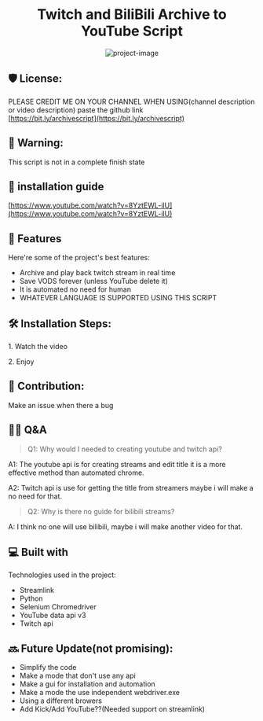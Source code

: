 <h1 align="center" id="title">Twitch and BiliBili Archive to YouTube Script</h1>

<p align="center"><img src="https://socialify.git.ci/karstenlee10/Twitch-and-BiliBili-Archive-to-Youtube-Script/image?font=Inter&amp;language=1&amp;logo=https%3A%2F%2Favatars.githubusercontent.com%2Fu%2F91263511%3Fv%3D4&amp;name=1&amp;owner=1&amp;pattern=Circuit+Board&amp;stargazers=1&amp;theme=Light" alt="project-image"></p>

<h2>🛡️ License:</h2>

PLEASE CREDIT ME ON YOUR CHANNEL WHEN USING(channel description or video description) paste the github link  
[https://bit.ly/archivescript](https://bit.ly/archivescript)

<h2>🚨 Warning:</h2>

This script is not in a complete finish state

<h2>🚀 installation guide</h2>

[https://www.youtube.com/watch?v=8YztEWL-ilU](https://www.youtube.com/watch?v=8YztEWL-ilU)
  
<h2>🧐 Features</h2>

Here're some of the project's best features:

*   Archive and play back twitch stream in real time
*   Save VODS forever (unless YouTube delete it)
*   It is automated no need for human
*   WHATEVER LANGUAGE IS SUPPORTED USING THIS SCRIPT

<h2>🛠️ Installation Steps:</h2>

<p>1. Watch the video</p>

<p>2. Enjoy</p>

<h2>🍰 Contribution:</h2>

Make an issue when there a bug

<h2>🤔💭 Q&A</h2>  

> Q1: Why would I needed to creating youtube and twitch api?
> 
A1: The youtube api is for creating streams and edit title it is a more effective method than automated chrome.

A2: Twitch api is use for getting the title from streamers maybe i will make a no need for that.

>  Q2: Why is there no guide for bilibili streams?
> 
A: I think no one will use bilibili, maybe i will make another video for that.
  
<h2>💻 Built with</h2>

Technologies used in the project:

*   Streamlink
*   Python
*   Selenium Chromedriver
*   YouTube data api v3
*   Twitch api

<h2>🔜 Future Update(not promising):</h2> 

* Simplify the code
* Make a mode that don't use any api
* Make a gui for installation and automation
* Make a mode the use independent webdriver.exe
* Using a different browers
* Add Kick/Add YouTube??(Needed support on streamlink)

